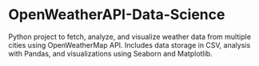 # OpenWeatherAPI-Data-Science
Python project to fetch, analyze, and visualize weather data from multiple cities using OpenWeatherMap API. Includes data storage in CSV, analysis with Pandas, and visualizations using Seaborn and Matplotlib.
